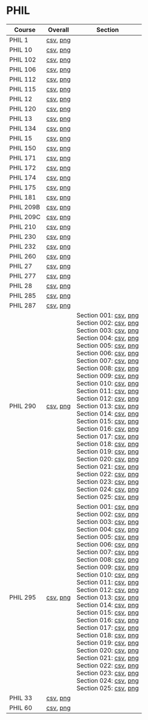 # PHIL

| Course | Overall | Section |
| ------ | ------- | ------- |
| PHIL 1 | [csv](https://github.com/UCSD-Historical-Enrollment-Data/2024Spring/blob/main/overall/PHIL%201.csv), [png](https://raw.githubusercontent.com/UCSD-Historical-Enrollment-Data/2024Spring/main/plot_overall/PHIL%201.png) |  |
| PHIL 10 | [csv](https://github.com/UCSD-Historical-Enrollment-Data/2024Spring/blob/main/overall/PHIL%2010.csv), [png](https://raw.githubusercontent.com/UCSD-Historical-Enrollment-Data/2024Spring/main/plot_overall/PHIL%2010.png) |  |
| PHIL 102 | [csv](https://github.com/UCSD-Historical-Enrollment-Data/2024Spring/blob/main/overall/PHIL%20102.csv), [png](https://raw.githubusercontent.com/UCSD-Historical-Enrollment-Data/2024Spring/main/plot_overall/PHIL%20102.png) |  |
| PHIL 106 | [csv](https://github.com/UCSD-Historical-Enrollment-Data/2024Spring/blob/main/overall/PHIL%20106.csv), [png](https://raw.githubusercontent.com/UCSD-Historical-Enrollment-Data/2024Spring/main/plot_overall/PHIL%20106.png) |  |
| PHIL 112 | [csv](https://github.com/UCSD-Historical-Enrollment-Data/2024Spring/blob/main/overall/PHIL%20112.csv), [png](https://raw.githubusercontent.com/UCSD-Historical-Enrollment-Data/2024Spring/main/plot_overall/PHIL%20112.png) |  |
| PHIL 115 | [csv](https://github.com/UCSD-Historical-Enrollment-Data/2024Spring/blob/main/overall/PHIL%20115.csv), [png](https://raw.githubusercontent.com/UCSD-Historical-Enrollment-Data/2024Spring/main/plot_overall/PHIL%20115.png) |  |
| PHIL 12 | [csv](https://github.com/UCSD-Historical-Enrollment-Data/2024Spring/blob/main/overall/PHIL%2012.csv), [png](https://raw.githubusercontent.com/UCSD-Historical-Enrollment-Data/2024Spring/main/plot_overall/PHIL%2012.png) |  |
| PHIL 120 | [csv](https://github.com/UCSD-Historical-Enrollment-Data/2024Spring/blob/main/overall/PHIL%20120.csv), [png](https://raw.githubusercontent.com/UCSD-Historical-Enrollment-Data/2024Spring/main/plot_overall/PHIL%20120.png) |  |
| PHIL 13 | [csv](https://github.com/UCSD-Historical-Enrollment-Data/2024Spring/blob/main/overall/PHIL%2013.csv), [png](https://raw.githubusercontent.com/UCSD-Historical-Enrollment-Data/2024Spring/main/plot_overall/PHIL%2013.png) |  |
| PHIL 134 | [csv](https://github.com/UCSD-Historical-Enrollment-Data/2024Spring/blob/main/overall/PHIL%20134.csv), [png](https://raw.githubusercontent.com/UCSD-Historical-Enrollment-Data/2024Spring/main/plot_overall/PHIL%20134.png) |  |
| PHIL 15 | [csv](https://github.com/UCSD-Historical-Enrollment-Data/2024Spring/blob/main/overall/PHIL%2015.csv), [png](https://raw.githubusercontent.com/UCSD-Historical-Enrollment-Data/2024Spring/main/plot_overall/PHIL%2015.png) |  |
| PHIL 150 | [csv](https://github.com/UCSD-Historical-Enrollment-Data/2024Spring/blob/main/overall/PHIL%20150.csv), [png](https://raw.githubusercontent.com/UCSD-Historical-Enrollment-Data/2024Spring/main/plot_overall/PHIL%20150.png) |  |
| PHIL 171 | [csv](https://github.com/UCSD-Historical-Enrollment-Data/2024Spring/blob/main/overall/PHIL%20171.csv), [png](https://raw.githubusercontent.com/UCSD-Historical-Enrollment-Data/2024Spring/main/plot_overall/PHIL%20171.png) |  |
| PHIL 172 | [csv](https://github.com/UCSD-Historical-Enrollment-Data/2024Spring/blob/main/overall/PHIL%20172.csv), [png](https://raw.githubusercontent.com/UCSD-Historical-Enrollment-Data/2024Spring/main/plot_overall/PHIL%20172.png) |  |
| PHIL 174 | [csv](https://github.com/UCSD-Historical-Enrollment-Data/2024Spring/blob/main/overall/PHIL%20174.csv), [png](https://raw.githubusercontent.com/UCSD-Historical-Enrollment-Data/2024Spring/main/plot_overall/PHIL%20174.png) |  |
| PHIL 175 | [csv](https://github.com/UCSD-Historical-Enrollment-Data/2024Spring/blob/main/overall/PHIL%20175.csv), [png](https://raw.githubusercontent.com/UCSD-Historical-Enrollment-Data/2024Spring/main/plot_overall/PHIL%20175.png) |  |
| PHIL 181 | [csv](https://github.com/UCSD-Historical-Enrollment-Data/2024Spring/blob/main/overall/PHIL%20181.csv), [png](https://raw.githubusercontent.com/UCSD-Historical-Enrollment-Data/2024Spring/main/plot_overall/PHIL%20181.png) |  |
| PHIL 209B | [csv](https://github.com/UCSD-Historical-Enrollment-Data/2024Spring/blob/main/overall/PHIL%20209B.csv), [png](https://raw.githubusercontent.com/UCSD-Historical-Enrollment-Data/2024Spring/main/plot_overall/PHIL%20209B.png) |  |
| PHIL 209C | [csv](https://github.com/UCSD-Historical-Enrollment-Data/2024Spring/blob/main/overall/PHIL%20209C.csv), [png](https://raw.githubusercontent.com/UCSD-Historical-Enrollment-Data/2024Spring/main/plot_overall/PHIL%20209C.png) |  |
| PHIL 210 | [csv](https://github.com/UCSD-Historical-Enrollment-Data/2024Spring/blob/main/overall/PHIL%20210.csv), [png](https://raw.githubusercontent.com/UCSD-Historical-Enrollment-Data/2024Spring/main/plot_overall/PHIL%20210.png) |  |
| PHIL 230 | [csv](https://github.com/UCSD-Historical-Enrollment-Data/2024Spring/blob/main/overall/PHIL%20230.csv), [png](https://raw.githubusercontent.com/UCSD-Historical-Enrollment-Data/2024Spring/main/plot_overall/PHIL%20230.png) |  |
| PHIL 232 | [csv](https://github.com/UCSD-Historical-Enrollment-Data/2024Spring/blob/main/overall/PHIL%20232.csv), [png](https://raw.githubusercontent.com/UCSD-Historical-Enrollment-Data/2024Spring/main/plot_overall/PHIL%20232.png) |  |
| PHIL 260 | [csv](https://github.com/UCSD-Historical-Enrollment-Data/2024Spring/blob/main/overall/PHIL%20260.csv), [png](https://raw.githubusercontent.com/UCSD-Historical-Enrollment-Data/2024Spring/main/plot_overall/PHIL%20260.png) |  |
| PHIL 27 | [csv](https://github.com/UCSD-Historical-Enrollment-Data/2024Spring/blob/main/overall/PHIL%2027.csv), [png](https://raw.githubusercontent.com/UCSD-Historical-Enrollment-Data/2024Spring/main/plot_overall/PHIL%2027.png) |  |
| PHIL 277 | [csv](https://github.com/UCSD-Historical-Enrollment-Data/2024Spring/blob/main/overall/PHIL%20277.csv), [png](https://raw.githubusercontent.com/UCSD-Historical-Enrollment-Data/2024Spring/main/plot_overall/PHIL%20277.png) |  |
| PHIL 28 | [csv](https://github.com/UCSD-Historical-Enrollment-Data/2024Spring/blob/main/overall/PHIL%2028.csv), [png](https://raw.githubusercontent.com/UCSD-Historical-Enrollment-Data/2024Spring/main/plot_overall/PHIL%2028.png) |  |
| PHIL 285 | [csv](https://github.com/UCSD-Historical-Enrollment-Data/2024Spring/blob/main/overall/PHIL%20285.csv), [png](https://raw.githubusercontent.com/UCSD-Historical-Enrollment-Data/2024Spring/main/plot_overall/PHIL%20285.png) |  |
| PHIL 287 | [csv](https://github.com/UCSD-Historical-Enrollment-Data/2024Spring/blob/main/overall/PHIL%20287.csv), [png](https://raw.githubusercontent.com/UCSD-Historical-Enrollment-Data/2024Spring/main/plot_overall/PHIL%20287.png) |  |
| PHIL 290 | [csv](https://github.com/UCSD-Historical-Enrollment-Data/2024Spring/blob/main/overall/PHIL%20290.csv), [png](https://raw.githubusercontent.com/UCSD-Historical-Enrollment-Data/2024Spring/main/plot_overall/PHIL%20290.png) | Section 001: [csv](https://github.com/UCSD-Historical-Enrollment-Data/2024Spring/blob/main/section/PHIL%20290_001.csv), [png](https://raw.githubusercontent.com/UCSD-Historical-Enrollment-Data/2024Spring/main/plot_section/PHIL%20290_001.png)<br>Section 002: [csv](https://github.com/UCSD-Historical-Enrollment-Data/2024Spring/blob/main/section/PHIL%20290_002.csv), [png](https://raw.githubusercontent.com/UCSD-Historical-Enrollment-Data/2024Spring/main/plot_section/PHIL%20290_002.png)<br>Section 003: [csv](https://github.com/UCSD-Historical-Enrollment-Data/2024Spring/blob/main/section/PHIL%20290_003.csv), [png](https://raw.githubusercontent.com/UCSD-Historical-Enrollment-Data/2024Spring/main/plot_section/PHIL%20290_003.png)<br>Section 004: [csv](https://github.com/UCSD-Historical-Enrollment-Data/2024Spring/blob/main/section/PHIL%20290_004.csv), [png](https://raw.githubusercontent.com/UCSD-Historical-Enrollment-Data/2024Spring/main/plot_section/PHIL%20290_004.png)<br>Section 005: [csv](https://github.com/UCSD-Historical-Enrollment-Data/2024Spring/blob/main/section/PHIL%20290_005.csv), [png](https://raw.githubusercontent.com/UCSD-Historical-Enrollment-Data/2024Spring/main/plot_section/PHIL%20290_005.png)<br>Section 006: [csv](https://github.com/UCSD-Historical-Enrollment-Data/2024Spring/blob/main/section/PHIL%20290_006.csv), [png](https://raw.githubusercontent.com/UCSD-Historical-Enrollment-Data/2024Spring/main/plot_section/PHIL%20290_006.png)<br>Section 007: [csv](https://github.com/UCSD-Historical-Enrollment-Data/2024Spring/blob/main/section/PHIL%20290_007.csv), [png](https://raw.githubusercontent.com/UCSD-Historical-Enrollment-Data/2024Spring/main/plot_section/PHIL%20290_007.png)<br>Section 008: [csv](https://github.com/UCSD-Historical-Enrollment-Data/2024Spring/blob/main/section/PHIL%20290_008.csv), [png](https://raw.githubusercontent.com/UCSD-Historical-Enrollment-Data/2024Spring/main/plot_section/PHIL%20290_008.png)<br>Section 009: [csv](https://github.com/UCSD-Historical-Enrollment-Data/2024Spring/blob/main/section/PHIL%20290_009.csv), [png](https://raw.githubusercontent.com/UCSD-Historical-Enrollment-Data/2024Spring/main/plot_section/PHIL%20290_009.png)<br>Section 010: [csv](https://github.com/UCSD-Historical-Enrollment-Data/2024Spring/blob/main/section/PHIL%20290_010.csv), [png](https://raw.githubusercontent.com/UCSD-Historical-Enrollment-Data/2024Spring/main/plot_section/PHIL%20290_010.png)<br>Section 011: [csv](https://github.com/UCSD-Historical-Enrollment-Data/2024Spring/blob/main/section/PHIL%20290_011.csv), [png](https://raw.githubusercontent.com/UCSD-Historical-Enrollment-Data/2024Spring/main/plot_section/PHIL%20290_011.png)<br>Section 012: [csv](https://github.com/UCSD-Historical-Enrollment-Data/2024Spring/blob/main/section/PHIL%20290_012.csv), [png](https://raw.githubusercontent.com/UCSD-Historical-Enrollment-Data/2024Spring/main/plot_section/PHIL%20290_012.png)<br>Section 013: [csv](https://github.com/UCSD-Historical-Enrollment-Data/2024Spring/blob/main/section/PHIL%20290_013.csv), [png](https://raw.githubusercontent.com/UCSD-Historical-Enrollment-Data/2024Spring/main/plot_section/PHIL%20290_013.png)<br>Section 014: [csv](https://github.com/UCSD-Historical-Enrollment-Data/2024Spring/blob/main/section/PHIL%20290_014.csv), [png](https://raw.githubusercontent.com/UCSD-Historical-Enrollment-Data/2024Spring/main/plot_section/PHIL%20290_014.png)<br>Section 015: [csv](https://github.com/UCSD-Historical-Enrollment-Data/2024Spring/blob/main/section/PHIL%20290_015.csv), [png](https://raw.githubusercontent.com/UCSD-Historical-Enrollment-Data/2024Spring/main/plot_section/PHIL%20290_015.png)<br>Section 016: [csv](https://github.com/UCSD-Historical-Enrollment-Data/2024Spring/blob/main/section/PHIL%20290_016.csv), [png](https://raw.githubusercontent.com/UCSD-Historical-Enrollment-Data/2024Spring/main/plot_section/PHIL%20290_016.png)<br>Section 017: [csv](https://github.com/UCSD-Historical-Enrollment-Data/2024Spring/blob/main/section/PHIL%20290_017.csv), [png](https://raw.githubusercontent.com/UCSD-Historical-Enrollment-Data/2024Spring/main/plot_section/PHIL%20290_017.png)<br>Section 018: [csv](https://github.com/UCSD-Historical-Enrollment-Data/2024Spring/blob/main/section/PHIL%20290_018.csv), [png](https://raw.githubusercontent.com/UCSD-Historical-Enrollment-Data/2024Spring/main/plot_section/PHIL%20290_018.png)<br>Section 019: [csv](https://github.com/UCSD-Historical-Enrollment-Data/2024Spring/blob/main/section/PHIL%20290_019.csv), [png](https://raw.githubusercontent.com/UCSD-Historical-Enrollment-Data/2024Spring/main/plot_section/PHIL%20290_019.png)<br>Section 020: [csv](https://github.com/UCSD-Historical-Enrollment-Data/2024Spring/blob/main/section/PHIL%20290_020.csv), [png](https://raw.githubusercontent.com/UCSD-Historical-Enrollment-Data/2024Spring/main/plot_section/PHIL%20290_020.png)<br>Section 021: [csv](https://github.com/UCSD-Historical-Enrollment-Data/2024Spring/blob/main/section/PHIL%20290_021.csv), [png](https://raw.githubusercontent.com/UCSD-Historical-Enrollment-Data/2024Spring/main/plot_section/PHIL%20290_021.png)<br>Section 022: [csv](https://github.com/UCSD-Historical-Enrollment-Data/2024Spring/blob/main/section/PHIL%20290_022.csv), [png](https://raw.githubusercontent.com/UCSD-Historical-Enrollment-Data/2024Spring/main/plot_section/PHIL%20290_022.png)<br>Section 023: [csv](https://github.com/UCSD-Historical-Enrollment-Data/2024Spring/blob/main/section/PHIL%20290_023.csv), [png](https://raw.githubusercontent.com/UCSD-Historical-Enrollment-Data/2024Spring/main/plot_section/PHIL%20290_023.png)<br>Section 024: [csv](https://github.com/UCSD-Historical-Enrollment-Data/2024Spring/blob/main/section/PHIL%20290_024.csv), [png](https://raw.githubusercontent.com/UCSD-Historical-Enrollment-Data/2024Spring/main/plot_section/PHIL%20290_024.png)<br>Section 025: [csv](https://github.com/UCSD-Historical-Enrollment-Data/2024Spring/blob/main/section/PHIL%20290_025.csv), [png](https://raw.githubusercontent.com/UCSD-Historical-Enrollment-Data/2024Spring/main/plot_section/PHIL%20290_025.png) |
| PHIL 295 | [csv](https://github.com/UCSD-Historical-Enrollment-Data/2024Spring/blob/main/overall/PHIL%20295.csv), [png](https://raw.githubusercontent.com/UCSD-Historical-Enrollment-Data/2024Spring/main/plot_overall/PHIL%20295.png) | Section 001: [csv](https://github.com/UCSD-Historical-Enrollment-Data/2024Spring/blob/main/section/PHIL%20295_001.csv), [png](https://raw.githubusercontent.com/UCSD-Historical-Enrollment-Data/2024Spring/main/plot_section/PHIL%20295_001.png)<br>Section 002: [csv](https://github.com/UCSD-Historical-Enrollment-Data/2024Spring/blob/main/section/PHIL%20295_002.csv), [png](https://raw.githubusercontent.com/UCSD-Historical-Enrollment-Data/2024Spring/main/plot_section/PHIL%20295_002.png)<br>Section 003: [csv](https://github.com/UCSD-Historical-Enrollment-Data/2024Spring/blob/main/section/PHIL%20295_003.csv), [png](https://raw.githubusercontent.com/UCSD-Historical-Enrollment-Data/2024Spring/main/plot_section/PHIL%20295_003.png)<br>Section 004: [csv](https://github.com/UCSD-Historical-Enrollment-Data/2024Spring/blob/main/section/PHIL%20295_004.csv), [png](https://raw.githubusercontent.com/UCSD-Historical-Enrollment-Data/2024Spring/main/plot_section/PHIL%20295_004.png)<br>Section 005: [csv](https://github.com/UCSD-Historical-Enrollment-Data/2024Spring/blob/main/section/PHIL%20295_005.csv), [png](https://raw.githubusercontent.com/UCSD-Historical-Enrollment-Data/2024Spring/main/plot_section/PHIL%20295_005.png)<br>Section 006: [csv](https://github.com/UCSD-Historical-Enrollment-Data/2024Spring/blob/main/section/PHIL%20295_006.csv), [png](https://raw.githubusercontent.com/UCSD-Historical-Enrollment-Data/2024Spring/main/plot_section/PHIL%20295_006.png)<br>Section 007: [csv](https://github.com/UCSD-Historical-Enrollment-Data/2024Spring/blob/main/section/PHIL%20295_007.csv), [png](https://raw.githubusercontent.com/UCSD-Historical-Enrollment-Data/2024Spring/main/plot_section/PHIL%20295_007.png)<br>Section 008: [csv](https://github.com/UCSD-Historical-Enrollment-Data/2024Spring/blob/main/section/PHIL%20295_008.csv), [png](https://raw.githubusercontent.com/UCSD-Historical-Enrollment-Data/2024Spring/main/plot_section/PHIL%20295_008.png)<br>Section 009: [csv](https://github.com/UCSD-Historical-Enrollment-Data/2024Spring/blob/main/section/PHIL%20295_009.csv), [png](https://raw.githubusercontent.com/UCSD-Historical-Enrollment-Data/2024Spring/main/plot_section/PHIL%20295_009.png)<br>Section 010: [csv](https://github.com/UCSD-Historical-Enrollment-Data/2024Spring/blob/main/section/PHIL%20295_010.csv), [png](https://raw.githubusercontent.com/UCSD-Historical-Enrollment-Data/2024Spring/main/plot_section/PHIL%20295_010.png)<br>Section 011: [csv](https://github.com/UCSD-Historical-Enrollment-Data/2024Spring/blob/main/section/PHIL%20295_011.csv), [png](https://raw.githubusercontent.com/UCSD-Historical-Enrollment-Data/2024Spring/main/plot_section/PHIL%20295_011.png)<br>Section 012: [csv](https://github.com/UCSD-Historical-Enrollment-Data/2024Spring/blob/main/section/PHIL%20295_012.csv), [png](https://raw.githubusercontent.com/UCSD-Historical-Enrollment-Data/2024Spring/main/plot_section/PHIL%20295_012.png)<br>Section 013: [csv](https://github.com/UCSD-Historical-Enrollment-Data/2024Spring/blob/main/section/PHIL%20295_013.csv), [png](https://raw.githubusercontent.com/UCSD-Historical-Enrollment-Data/2024Spring/main/plot_section/PHIL%20295_013.png)<br>Section 014: [csv](https://github.com/UCSD-Historical-Enrollment-Data/2024Spring/blob/main/section/PHIL%20295_014.csv), [png](https://raw.githubusercontent.com/UCSD-Historical-Enrollment-Data/2024Spring/main/plot_section/PHIL%20295_014.png)<br>Section 015: [csv](https://github.com/UCSD-Historical-Enrollment-Data/2024Spring/blob/main/section/PHIL%20295_015.csv), [png](https://raw.githubusercontent.com/UCSD-Historical-Enrollment-Data/2024Spring/main/plot_section/PHIL%20295_015.png)<br>Section 016: [csv](https://github.com/UCSD-Historical-Enrollment-Data/2024Spring/blob/main/section/PHIL%20295_016.csv), [png](https://raw.githubusercontent.com/UCSD-Historical-Enrollment-Data/2024Spring/main/plot_section/PHIL%20295_016.png)<br>Section 017: [csv](https://github.com/UCSD-Historical-Enrollment-Data/2024Spring/blob/main/section/PHIL%20295_017.csv), [png](https://raw.githubusercontent.com/UCSD-Historical-Enrollment-Data/2024Spring/main/plot_section/PHIL%20295_017.png)<br>Section 018: [csv](https://github.com/UCSD-Historical-Enrollment-Data/2024Spring/blob/main/section/PHIL%20295_018.csv), [png](https://raw.githubusercontent.com/UCSD-Historical-Enrollment-Data/2024Spring/main/plot_section/PHIL%20295_018.png)<br>Section 019: [csv](https://github.com/UCSD-Historical-Enrollment-Data/2024Spring/blob/main/section/PHIL%20295_019.csv), [png](https://raw.githubusercontent.com/UCSD-Historical-Enrollment-Data/2024Spring/main/plot_section/PHIL%20295_019.png)<br>Section 020: [csv](https://github.com/UCSD-Historical-Enrollment-Data/2024Spring/blob/main/section/PHIL%20295_020.csv), [png](https://raw.githubusercontent.com/UCSD-Historical-Enrollment-Data/2024Spring/main/plot_section/PHIL%20295_020.png)<br>Section 021: [csv](https://github.com/UCSD-Historical-Enrollment-Data/2024Spring/blob/main/section/PHIL%20295_021.csv), [png](https://raw.githubusercontent.com/UCSD-Historical-Enrollment-Data/2024Spring/main/plot_section/PHIL%20295_021.png)<br>Section 022: [csv](https://github.com/UCSD-Historical-Enrollment-Data/2024Spring/blob/main/section/PHIL%20295_022.csv), [png](https://raw.githubusercontent.com/UCSD-Historical-Enrollment-Data/2024Spring/main/plot_section/PHIL%20295_022.png)<br>Section 023: [csv](https://github.com/UCSD-Historical-Enrollment-Data/2024Spring/blob/main/section/PHIL%20295_023.csv), [png](https://raw.githubusercontent.com/UCSD-Historical-Enrollment-Data/2024Spring/main/plot_section/PHIL%20295_023.png)<br>Section 024: [csv](https://github.com/UCSD-Historical-Enrollment-Data/2024Spring/blob/main/section/PHIL%20295_024.csv), [png](https://raw.githubusercontent.com/UCSD-Historical-Enrollment-Data/2024Spring/main/plot_section/PHIL%20295_024.png)<br>Section 025: [csv](https://github.com/UCSD-Historical-Enrollment-Data/2024Spring/blob/main/section/PHIL%20295_025.csv), [png](https://raw.githubusercontent.com/UCSD-Historical-Enrollment-Data/2024Spring/main/plot_section/PHIL%20295_025.png) |
| PHIL 33 | [csv](https://github.com/UCSD-Historical-Enrollment-Data/2024Spring/blob/main/overall/PHIL%2033.csv), [png](https://raw.githubusercontent.com/UCSD-Historical-Enrollment-Data/2024Spring/main/plot_overall/PHIL%2033.png) |  |
| PHIL 60 | [csv](https://github.com/UCSD-Historical-Enrollment-Data/2024Spring/blob/main/overall/PHIL%2060.csv), [png](https://raw.githubusercontent.com/UCSD-Historical-Enrollment-Data/2024Spring/main/plot_overall/PHIL%2060.png) |  |
